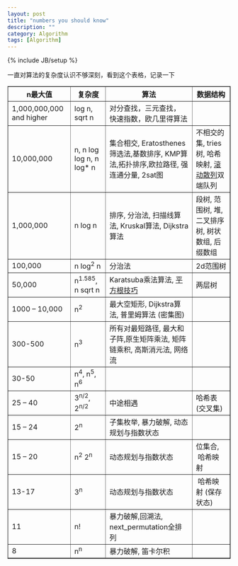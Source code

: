```yaml
---
layout: post
title: "numbers you should know"
description: ""
category: Algorithm
tags: [Algorithm]
---
```

{% include JB/setup %}

一直对算法的复杂度认识不够深刻，看到这个表格，记录一下

<table border="1">
<tbody>
<tr>
<th>n最大值</th>
<th>复杂度</th>
<th>算法</th>
<th>数据结构</th>
</tr>
<tr>
<td>1,000,000,000 and higher</td>
<td>log n, sqrt n</td>
<td>对分查找，三元查找， 快速指数，欧几里得算法</td>
<td></td>
</tr>
<tr>
<td>10,000,000</td>
<td>n, n log log n, n log* n</td>
<td>集合相交, Eratosthenes筛选法,基数排序,&nbsp;KMP算法,拓扑排序,欧拉路径,&nbsp;强连通分量, 2sat图</td>
<td>不相交的集, tries树, 哈希映射,&nbsp;<a href="http://www.infoarena.ro/blog/rolling-hash" onclick="javascript:_gaq.push(['_trackEvent','outbound-article','http://www.infoarena.ro']);" rel="nofollow">滚动散列</a>双端队列</td>
</tr>
<tr>
<td>1,000,000</td>
<td>n log n</td>
<td>排序,&nbsp;分治法, 扫描线算法, Kruskal算法, Dijkstra算法</td>
<td>段树, 范围树, 堆, 二叉排序树,&nbsp;树状数组, 后缀数组</td>
</tr>
<tr>
<td>100,000</td>
<td>n log<sup>2</sup>&nbsp;n</td>
<td>分治法</td>
<td>2d范围树</td>
</tr>
<tr>
<td>50,000</td>
<td>n<sup>1.585</sup>, n sqrt n</td>
<td>Karatsuba乘法算法,&nbsp;<a href="http://www.infoarena.ro/blog/square-root-trick" onclick="javascript:_gaq.push(['_trackEvent','outbound-article','http://www.infoarena.ro']);" rel="nofollow">平方根技巧</a></td>
<td>两层树</td>
</tr>
<tr>
<td>1000 – 10,000</td>
<td>n<sup>2</sup></td>
<td>最大空矩形, Dijkstra算法,&nbsp;普里姆算法&nbsp;(密集图)</td>
<td></td>
</tr>
<tr>
<td>300-500</td>
<td>n<sup>3</sup></td>
<td>所有对最短路径, 最大和子阵,原生矩阵乘法,&nbsp;矩阵链乘积, 高斯消元法,&nbsp;网络流</td>
<td></td>
</tr>
<tr>
<td>30-50</td>
<td>n<sup>4</sup>, n<sup>5</sup>, n<sup>6</sup></td>
<td></td>
<td></td>
</tr>
<tr>
<td>25 – 40</td>
<td>3<sup>n/2</sup>, 2<sup>n/2</sup></td>
<td>中途相遇</td>
<td>哈希表 (交叉集)</td>
</tr>
<tr>
<td>15 – 24</td>
<td>2<sup>n</sup></td>
<td>子集枚举, 暴力破解, 动态规划与指数状态</td>
<td></td>
</tr>
<tr>
<td>15 – 20</td>
<td>n<sup>2</sup>&nbsp;2<sup>n</sup></td>
<td>动态规划与指数状态</td>
<td>位集合, &nbsp;哈希映射</td>
</tr>
<tr>
<td>13-17</td>
<td>3<sup>n</sup></td>
<td>动态规划与指数状态</td>
<td>&nbsp;哈希映射 (保存状态)</td>
</tr>
<tr>
<td>11</td>
<td>n!</td>
<td>暴力破解,回溯法, next_permutation全排列</td>
<td></td>
</tr>
<tr>
<td>8</td>
<td>n<sup>n</sup></td>
<td>暴力破解,&nbsp;笛卡尔积</td>
<td></td>
</tr>
</tbody>
</table>